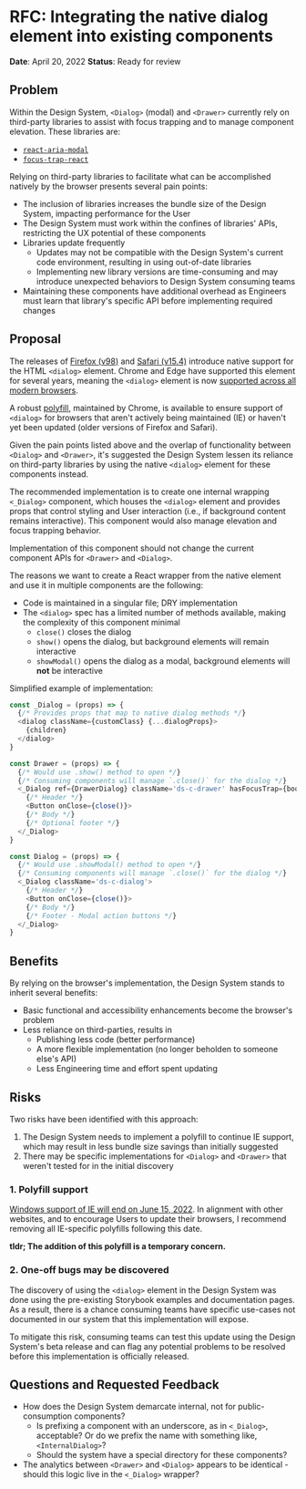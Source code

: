 # RFC: Integrating the native dialog element into existing components

**Date**: April 20, 2022
**Status**: Ready for review

## Problem

Within the Design System, `<Dialog>` (modal) and `<Drawer>` currently rely on third-party libraries to assist with focus trapping and to manage component elevation. These libraries are:

- [`react-aria-modal`](https://www.npmjs.com/package/react-aria-modal)
- [`focus-trap-react`](https://www.npmjs.com/package/focus-trap-react)

Relying on third-party libraries to facilitate what can be accomplished natively by the browser presents several pain points:

- The inclusion of libraries increases the bundle size of the Design System, impacting performance for the User
- The Design System must work within the confines of libraries' APIs, restricting the UX potential of these components
- Libraries update frequently
  - Updates may not be compatible with the Design System's current code environment, resulting in using out-of-date libraries
  - Implementing new library versions are time-consuming and may introduce unexpected behaviors to Design System consuming teams
- Maintaining these components have additional overhead as Engineers must learn that library's specific API before implementing required changes

## Proposal

The releases of [Firefox (v98)](https://www.mozilla.org/en-US/firefox/98.0/releasenotes/) and [Safari (v15.4)](https://webkit.org/blog/12445/new-webkit-features-in-safari-15-4/) introduce native support for the HTML `<dialog>` element. Chrome and Edge have supported this element for several years, meaning the `<dialog>` element is now [supported across all modern browsers](https://caniuse.com/?search=dialog).

A robust [polyfill](https://github.com/GoogleChrome/dialog-polyfill), maintained by Chrome, is available to ensure support of `<dialog>` for browsers that aren't actively being maintained (IE) or haven't yet been updated (older versions of Firefox and Safari).

Given the pain points listed above and the overlap of functionality between `<Dialog>` and `<Drawer>`, it's suggested the Design System lessen its reliance on third-party libraries by using the native `<dialog>` element for these components instead.

The recommended implementation is to create one internal wrapping `<_Dialog>` component, which houses the `<dialog>` element and provides props that control styling and User interaction (i.e., if background content remains interactive). This component would also manage elevation and focus trapping behavior.

Implementation of this component should not change the current component APIs for `<Drawer>` and `<Dialog>`.

The reasons we want to create a React wrapper from the native element and use it in multiple components are the following:

- Code is maintained in a singular file; DRY implementation
- The `<dialog>` spec has a limited number of methods available, making the complexity of this component minimal
  - `close()` closes the dialog
  - `show()` opens the dialog, but background elements will remain interactive
  - `showModal()` opens the dialog as a modal, background elements will **not** be interactive

Simplified example of implementation:

```js
const _Dialog = (props) => {
  {/* Provides props that map to native dialog methods */}
  <dialog className={customClass} {...dialogProps}>
    {children}
  </dialog>
}

const Drawer = (props) => {
  {/* Would use .show() method to open */}
  {/* Consuming components will manage `.close()` for the dialog */}
  <_Dialog ref={DrawerDialog} className='ds-c-drawer' hasFocusTrap={bool}>
    {/* Header */}
    <Button onClose={close()}>
    {/* Body */}
    {/* Optional footer */}
  </_Dialog>
}

const Dialog = (props) => {
  {/* Would use .showModal() method to open */}
  {/* Consuming components will manage `.close()` for the dialog */}
  <_Dialog className='ds-c-dialog'>
    {/* Header */}
    <Button onClose={close()}>
    {/* Body */}
    {/* Footer - Modal action buttons */}
  </_Dialog>
}
```

## Benefits

By relying on the browser's implementation, the Design System stands to inherit several benefits:

- Basic functional and accessibility enhancements become the browser's problem
- Less reliance on third-parties, results in
  - Publishing less code (better performance)
  - A more flexible implementation (no longer beholden to someone else's API)
  - Less Engineering time and effort spent updating

## Risks

Two risks have been identified with this approach:

1. The Design System needs to implement a polyfill to continue IE support, which may result in less bundle size savings than initially suggested
2. There may be specific implementations for `<Dialog>` and `<Drawer>` that weren't tested for in the initial discovery

### 1. Polyfill support

[Windows support of IE will end on June 15, 2022](https://docs.microsoft.com/en-us/lifecycle/announcements/internet-explorer-11-end-of-support). In alignment with other websites, and to encourage Users to update their browsers, I recommend removing all IE-specific polyfills following this date.

**tldr; The addition of this polyfill is a temporary concern.**

### 2. One-off bugs may be discovered

The discovery of using the `<dialog>` element in the Design System was done using the pre-existing Storybook examples and documentation pages. As a result, there is a chance consuming teams have specific use-cases not documented in our system that this implementation will expose.

To mitigate this risk, consuming teams can test this update using the Design System's beta release and can flag any potential problems to be resolved before this implementation is officially released.

## Questions and Requested Feedback

- How does the Design System demarcate internal, not for public-consumption components?
  - Is prefixing a component with an underscore, as in `<_Dialog>`, acceptable? Or do we prefix the name with something like, `<InternalDialog>`?
  - Should the system have a special directory for these components?
- The analytics between `<Drawer>` and `<Dialog>` appears to be identical - should this logic live in the `<_Dialog>` wrapper?
